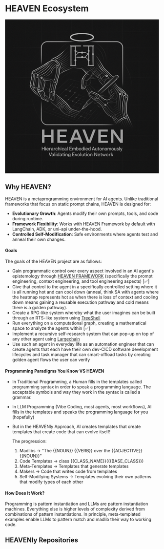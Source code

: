 # HEAVEN Ecosystem
![HEAVEN Logo](https://github.com/sancovp/heaven-ecosystem/blob/main/images/heaven_logo.png)

## Why HEAVEN?
HEAVEN is a metaprogramming environment for AI agents. Unlike traditional frameworks that focus on static prompt chains, HEAVEN is designed for:
- **Evolutionary Growth**: Agents modify their own prompts, tools, and code during runtime.
- **Framework Flexibility**: Works with HEAVEN Framework by default with LangChain, ADK, or uni-api under-the-hood.
- **Controlled Self-Modification**: Safe environments where agents test and anneal their own changes.

#### Goals
The goals of the HEAVEN project are as follows:
- Gain programmatic control over every aspect involved in an AI agent's epistemology through [HEAVEN FRAMEWORK](https://github.com/sancovp/heaven-framework/tree/main) (specifically the prompt engineering, context engineering, and tool engineering aspects) [✅]
- Give that control to the agent in a specifically controlled setting where it is all running hot and can cool down (anneal, think SA with agents where the heatmap represents hot as when there is loss of context and cooling down means gaining a reusable execution pathway and cold means there is a golden pathway).
- Create a RPG-like system whereby what the user imagines can be built through an RTS-like system using [TreeShell](https://github.com/sancovp/heaven-tree-repl/tree/main)
- Run everything on a computational graph, creating a mathematical space to analyze the agents within [✅]
- Implement a recursive self-research system that can pop-up on top of any other agent using [Largechain](https://github.com/sancovp/largechain)
- Use such an agent in everyday life as an automation engineer that can create agents that each have their own dev-CICD software development lifecycles and task manager that can smart-offload tasks by creating golden agent flows the user can verify

#### Programming Paradigms You Know VS HEAVEN
- In Traditional Programming, a Human fills in the templates called programming syntax in order to speak a programming language. The acceptable symbols and way they work in the syntax is called a grammar.

- In LLM Programming (Vibe Coding, most agents, most workflows), AI fills in the templates and speaks the programming language for you (hopefully)
- But in the HEAVENly Approach, AI creates templates that create templates that create code that can evolve itself!

  The progression:
  1. Madlibs → "The {{NOUN}} {{VERB}} over the {{ADJECTIVE}} {{NOUN}}"
  2. Code Templates → class {{CLASS_NAME}}({{BASE_CLASS}})
  3. Meta-Templates → Templates that generate templates
  4. Makers → Code that writes code from templates
  5. Self-Modifying Systems → Templates evolving their own patterns that modify types of each other

#### How Does It Work?
Programming is pattern instantiation and LLMs are pattern instantiation machines. Everything else is higher levels of complexity derived from combinations of pattern instantiations. In principle, meta-templated examples enable LLMs to pattern match and madlib their way to working code.

## HEAVENly Repositories
